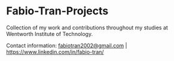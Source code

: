 # Fabio-Tran-Projects
Collection of my work and contributions throughout my studies at Wentworth Institute of Technology.

Contact information:
fabiotran2002@gmail.com | https://www.linkedin.com/in/fabio-tran/
